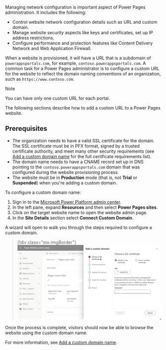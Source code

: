 

Managing network configuration is important aspect of Power Pages administration. It includes the following:

* Control website network configuration details such as URL and custom domain. 
* Manage website security aspects like keys and certificates, set up IP address restrictions. 
* Configure performance and protection features like Content Delivery Network and Web Application Firewall.  

When a website is provisioned, it will have a URL that is a subdomain of `powerappsportals.com`, for example, `contoso.powerappsportals.com`. A common task for a Power Pages administrator is to configure a custom URL for the website to reflect the domain naming conventions of an organization, such as `https://www.contoso.com`.  

> [!NOTE]
> You can have only one custom URL for each portal.

The following sections describe how to add a custom URL to a Power Pages website.

## Prerequisites

* The organization needs to have a valid SSL certificate for the domain. The SSL certificate must be in PFX format, signed by a trusted certificate authority, and meet many other security requirements (see [Add a custom domain name](/power-pages/admin/add-custom-domain?azure-portal=true) for the full certificate requirements list).
* The domain name needs to have a CNAME record set up in DNS pointing to the `contoso.powerappsportals.com` domain that was configured during the website provisioning process.
* The website must be in **Production** mode (that is, not **Trial** or **Suspended**) when you're adding a custom domain.

To configure a custom domain name:

1. Sign in to the [Microsoft Power Platform admin center](https://admin.powerplatform.microsoft.com/?azure-portal=true).
2. In the left pane, expand **Resources** and then select **Power Pages sites**.
3. Click on the target website name to open the website admin page.
4. In the **Site Details** section select **Connect Custom Domain**.

A wizard will open to walk you through the steps required to configure a custom domain.

> [!div class="mx-imgBorder"]
> [![Screenshot of a portal custom domain wizard.](../media/custom-domain-wizard.png)](../media/custom-domain-wizard.png#lightbox)

Once the process is complete, visitors should now be able to browse the website using the custom domain name.

For more information, see [Add a custom domain name](/power-pages/admin/add-custom-domain?azure-portal=true).

